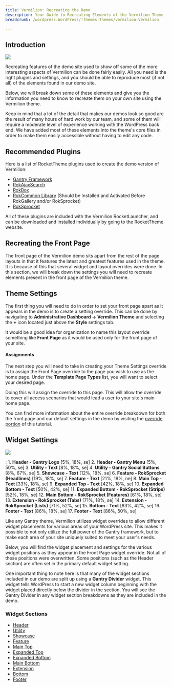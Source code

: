```yaml
---
title: Vermilion: Recreating the Demo
description: Your Guide to Recreating Elements of the Vermilion Theme for WordPress
breadcrumb: /wordpress:WordPress/!themes:Themes/vermilion:Vermilion

---
```


Introduction
-----

![][Vermilion]

Recreating features of the demo site used to show off some of the more interesting aspects of Vermilion can be done fairly easily. All you need is the right plugins and settings, and you should be able to reproduce most (if not all) of the elements found in our demo site.

Below, we will break down some of these elements and give you the information you need to know to recreate them on your own site using the Vermilion theme.

Keep in mind that a lot of the detail that makes our demos look so good are the result of many hours of hard work by our team, and some of them will require a moderate level of experience working with the WordPress back end. We have added most of these elements into the theme's core files in order to make them easily accessible without having to edit any code.

Recommended Plugins
-----

Here is a list of RocketTheme plugins used to create the demo version of Vermilion:

* [Gantry Framework][gantry]
* [RokAjaxSearch][rokajaxsearch]
* [RokBox][rokbox]
* [RokCommon Library](http://www.rockettheme.com/wordpress/plugins/rokutilities) (Should be Installed and Activated Before RokGallery and/or RokSprocket)
* [RokSprocket][roksprocket]

All of these plugins are included with the Vermilion RocketLauncher, and can be downloaded and installed individually by going to the RocketTheme website.

Recreating the Front Page
-----

The front page of the Vermilion demo sits apart from the rest of the page layouts in that it features the latest and greatest features used in the theme. It is because of this that several widget and layout overrides were done. In this section, we will break down the settings you will need to recreate elements present in the front page of the Vermilion theme.

Theme Settings
-----

The first thing you will need to do in order to set your front page apart as it appears in the demo is to create a setting override. This can be done by navigating to **Administrative Dashboard -> Vermilion Theme** and selecting the **+** icon located just above the **Style** settings tab.

It would be a good idea for organization to name this layout override something like **Front Page** as it would be used only for the front page of your site.

#### Assignments

The next step you will need to take in creating your Theme Settings override is to assign the Front Page override to the page you wish to use as the home page. Under the **Template Page Types** list, you will want to select your desired page.

Doing this will assign the override to this page. This will allow the override to cover all access scenarios that would lead a user to your site's main home page.

You can find more information about the entire override breakdown for both the front page and our default settings in the demo by visiting the [override portion][demooverride] of this tutorial.

Widget Settings
-----

![][theme]

:   1. **Header - Gantry Logo** [5%, 18%, se]
    2. **Header - Gantry Menu** [5%, 50%, se]
    3. **Utility - Text**  [8%, 18%, se]
    4. **Utility - Gantry Social Buttons** [8%, 67%, se]
    5. **Showcase - Text**  [12%, 18%, se]
    6. **Feature - RokSprocket (Headlines)**  [19%, 18%, se]
    7. **Feature - Text**  [21%, 18%, ne]
    8. **Main Top - Text**  [33%, 18%, se]
    9. **Expanded Top - Text**  [42%, 18%, se]
    10. **Expanded Bottom - Text**  [50%, 42%, se]
    11. **Expanded Bottom - RokSprocket (Strips)**  [52%, 18%, se]
    12. **Main Bottom - RokSprocket (Features)**  [61%, 18%, se]
    13. **Extension - RokSprocket (Tabs)** [71%, 18%, se]
    14. **Extension - RokSprocket (Lists)** [71%, 52%, se]
    15. **Bottom - Text** [83%, 42%, se]
    16. **Footer - Text**  [86%, 18%, se]
    17. **Footer - Text**  [86%, 50%, se]

Like any Gantry theme, Vermilion utilizes widget overrides to allow different widget placements for various areas of your WordPress site. This makes it possible to not only utilize the full power of the Gantry framework, but to make each area of your site uniquely suited to meet your user's needs.

Below, you will find the widget placement and settings for the various widget positions as they appear in the Front Page widget override. Not all of these positions were overwritten. Some positions (such as the Header section) are often set in the primary default widget setting.

One important thing to note here is that many of the widget sections included in our demo are split up using a **Gantry Divider** widget. This widget tells WordPress to start a new widget column beginning with the widget placed directly below the divider in the section. You will see the Gantry Divider in any widget section breakdowns as they are included in the demo.

### Widget Sections

* [Header][header]
* [Utility][utility]
* [Showcase][showcase]
* [Feature][feature]
* [Main Top][maintop]
* [Expanded Top][expandedtop]
* [Expanded Bottom][expandedbottom]
* [Main Bottom][mainbottom]
* [Extension][extension]
* [Bottom][bottom]
* [Footer][footer]

[gantry]: http://gantry.org/downloads
[rokajaxsearch]: http://www.rockettheme.com/wordpress/plugins/rokajaxsearch
[rokbox]: http://www.rockettheme.com/wordpress/plugins/rokbox
[roksprocket]: http://www.rockettheme.com/wordpress/plugins/roksprocket
[Vermilion]: assets/vermilion.jpeg
[roksprocket]: ../../plugins/roksprocket/
[faq]: faq.md
[menu]: ../../start/menu.md
[override]: http://docs.gantry.org/gantry4/configure
[header]: demo_header.md
[utility]: demo_utility.md
[showcase]: demo_showcase.md
[feature]: demo_feature.md
[maintop]: demo_maintop.md
[expandedtop]: demo_expandedtop.md
[expandedbottom]: demo_expandedbottom.md
[mainbottom]: demo_mainbottom.md
[extension]: demo_extension.md
[bottom]: demo_bottom.md
[footer]: demo_footer.md
[demooverride]: demo_override.md
[theme]: assets/vermilion2.jpeg
[scroll]: assets/scrollwidget.jpg
